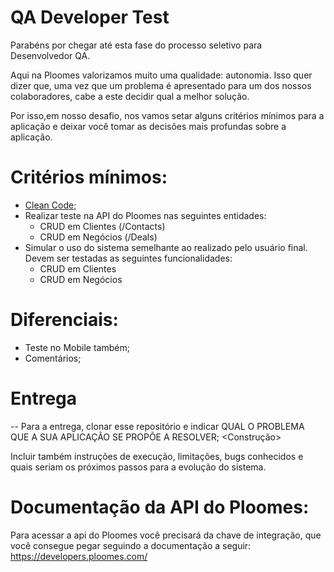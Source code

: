 # QA Developer Test

Parabéns por chegar até esta fase do processo seletivo para Desenvolvedor QA.

Aqui na Ploomes valorizamos muito uma qualidade: autonomia. Isso quer dizer que, uma vez que um problema é apresentado para um dos nossos colaboradores, cabe a este decidir qual a melhor solução. 

Por isso,em nosso desafio, nos vamos setar alguns critérios mínimos para a aplicação e deixar você tomar as decisões mais profundas sobre a aplicação.

# Critérios mínimos:

- [Clean Code](https://becode.com.br/clean-code/);
- Realizar teste na API do Ploomes nas seguintes entidades:
  - CRUD em Clientes (/Contacts)
  - CRUD em Negócios (/Deals)
- Simular o uso do sistema semelhante ao realizado pelo usuário final. Devem ser testadas as seguintes funcionalidades:
  - CRUD em Clientes
  - CRUD em Negócios

# Diferenciais:

- Teste no Mobile também;
- Comentários;

# Entrega

-- Para a entrega, clonar esse repositório e indicar QUAL O PROBLEMA QUE A SUA APLICAÇÃO SE PROPÕE A RESOLVER;
<Construção>

Incluir também instruções de execução, limitações, bugs conhecidos e quais seriam os próximos passos para a evolução do sistema.

# Documentação da API do Ploomes:

Para acessar a api do Ploomes você precisará da chave de integração, que você consegue pegar seguindo a documentação a seguir: https://developers.ploomes.com/
